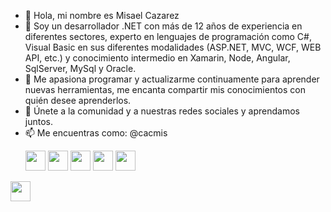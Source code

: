 - 👋 Hola, mi nombre es Misael Cazarez
- 👀 Soy un desarrollador .NET con más de 12 años de experiencia en diferentes sectores, experto en lenguajes de programación como C#, Visual Basic en sus diferentes modalidades (ASP.NET, MVC, WCF, WEB API, etc.) y conocimiento intermedio en Xamarin, Node, Angular,  SqlServer, MySql y Oracle. 
- 🌱 Me apasiona programar y actualizarme continuamente para aprender nuevas herramientas, me encanta compartir mis conocimientos con quién desee aprenderlos.
- 💞️ Únete a la comunidad y a nuestras redes sociales y aprendamos juntos.
- 📫 Me encuentras como: @cacmis                                  
  <p align="left"> <a href="https://www.youtube.com/c/cacmis" target="_blank" rel="noreferrer"><img src="https://raw.githubusercontent.com/danielcranney/readme-generator/main/public/icons/socials/youtube.svg" width="32" height="32" /></a>
  <a href="https://www.linkedin.com/in/misaelcazarez" target="_blank" rel="noreferrer"><img src="https://raw.githubusercontent.com/danielcranney/readme-generator/main/public/icons/socials/linkedin.svg" width="32" height="32" /></a>
  <a href="https://www.twitter.com/cacmis" target="_blank" rel="noreferrer"><img src="https://raw.githubusercontent.com/danielcranney/readme-generator/main/public/icons/socials/twitter.svg" width="32" height="32" /></a>
  <a href="https://www.twitter.com/cacmis" target="_blank" rel="noreferrer"><img src="https://raw.githubusercontent.com/danielcranney/readme-generator/main/public/icons/socials/twitch.svg" width="32" height="32" /></a>
  <a href="https://www.facebook.com/cacmis.net" target="_blank" rel="noreferrer"><img src="https://raw.githubusercontent.com/danielcranney/readme-generator/main/public/icons/socials/facebook.svg" width="32" height="32" /></a>
 <a href="https://discord.gg/YY5cnrgj" target="_blank" rel="noreferrer"><img src="https://raw.githubusercontent.com/danielcranney/readme-generator/main/public/icons/socials/discord.svg" width="32" height="32" /></a>
  </p>
